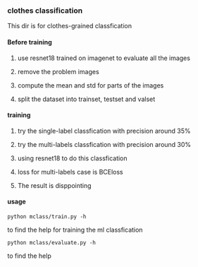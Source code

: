 ### clothes classification

This dir is for clothes-grained classfication

#### Before training

1. use resnet18 trained on imagenet to evaluate all the images

2. remove the problem images

3. compute the mean and std for parts of the images

4. split the dataset into trainset, testset and valset

#### training

1. try the single-label classfication with precision around 35%

2. try the multi-labels classfication with precision around 30%

3. using resnet18 to do this classfication

4. loss for multi-labels case is BCEloss

5. The result is disppointing


#### usage

```
python mclass/train.py -h

```

to find the help for training the ml classfication


```
python mclass/evaluate.py -h

```

to find the help
